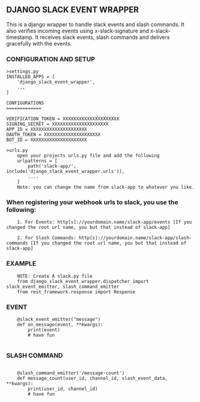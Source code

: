 ## DJANGO SLACK EVENT WRAPPER


This is a django wrapper to handle slack events and slash commands.
It also verifies incoming events using x-slack-signature and x-slack-timestamp.
It receives slack events, slash commands and delivers gracefully with the events.  

### CONFIGURATION AND SETUP

```
>settings.py
INSTALLED_APPS = [
    'django_slack_event_wrapper',
    ...
]

CONFIGURATIONS
=============

VERIFICATION_TOKEN = XXXXXXXXXXXXXXXXXXXXX
SIGNING_SECRET = XXXXXXXXXXXXXXXXXXXXX
APP_ID = XXXXXXXXXXXXXXXXXXXXX
OAUTH_TOKEN = XXXXXXXXXXXXXXXXXXXXX
BOT_ID = XXXXXXXXXXXXXXXXXXXXX

```

```
>urls.py
    open your projects urls.py file and add the following
    urlpatterns = [
        path('slack-app/', include('django_slack_event_wrapper.urls')),
        ....
    ]
    Note: you can change the name from slack-app to whatever you like.

```

### When registering your webhook urls to slack, you use the following:
```
    1. For Events: http[s]://yourdomain.name/slack-app/events [If you changed the root url name, you but that instead of slack-app]

    2. For Slash Commands: http[s]://yourdomain.name/slack-app/slash-commands [If you changed the root url name, you but that instead of slack-app]
```

### EXAMPLE

```
    NOTE: Create A slack.py file
    from django_slack_event_wrapper.dispatcher import slack_event_emitter, slash_command_emitter
    from rest_framework.response import Response

```

### EVENT
```
    @slack_event_emitter("message")
    def on_message(event, **kwargs):
        print(event)
        # have fun


```

### SLASH COMMAND
```

    @slash_command_emitter('/message-count')
    def message_count(user_id, channel_id, slash_event_data, **kwargs):
        print(user_id, channel_id)
        # have fun

```
